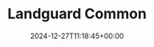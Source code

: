 ---
date: 2024-12-27T11:18:45+00:00
title: Landguard Common
latitude: 51.94498013197442
longitude: 1.329452190813284
url: https://foursquare.com/v/4c698f21d0bdc9b67f46a60b
categories:
 - checkin
---